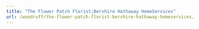 ```yaml
---
title: "The Flower Patch Florist;Bershire Hathaway HomeServices"
url: /woodruff/the-flower-patch-florist-bershire-hathaway-homeservices/
---
```

